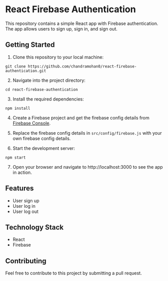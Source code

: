 # React Firebase Authentication

This repository contains a simple React app with Firebase authentication. The app allows users to sign up, sign in, and sign out.

## Getting Started

1. Clone this repository to your local machine:

```
git clone https://github.com/chandramohan0/react-firebase-authentication.git
```

2. Navigate into the project directory:

```
cd react-firebase-authentication
```

3. Install the required dependencies:
```
npm install
```

4. Create a Firebase project and get the firebase config details from [Firebase Console](https://console.firebase.google.com/).

5. Replace the firebase config details in `src/config/firebase.js`  with your own firebase config   details.

6. Start the development server:
```
npm start
```

7. Open your browser and navigate to http://localhost:3000 to see the app in action.

## Features

* User sign up
* User log in
* User log out

## Technology Stack

* React
* Firebase

## Contributing
Feel free to contribute to this project by submitting a pull request.
